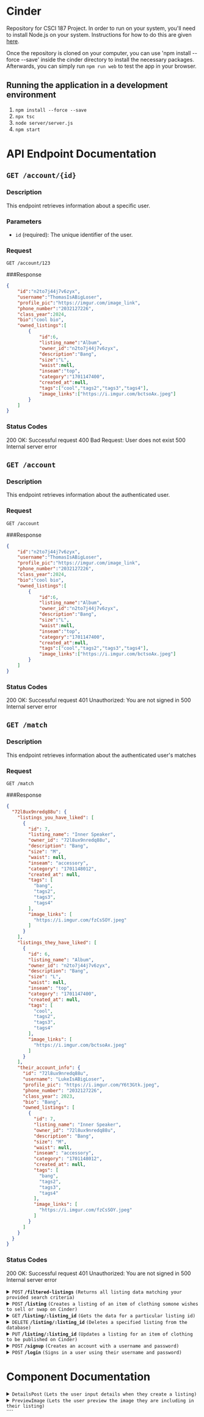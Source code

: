 # Cinder

Repository for CSCI 187 Project. In order to run on your system, you'll need to install Node.js on your system. Instructions for how to do this are given [here](https://nodejs.org/en/download/package-manager).

Once the repository is cloned on your computer, you can use 'npm install --force --save' inside the cinder directory to install the necessary packages. Afterwards, you can simply run `npm run web` to test the app in your browser.

## Running the application in a development environment

1. `npm install --force --save`
2. `npx tsc`
3. `node server/server.js`
4. `npm start`

# API Endpoint Documentation

## `GET /account/{id}`

### Description

This endpoint retrieves information about a specific user.

### Parameters

- `id` (required): The unique identifier of the user.

### Request

```http
GET /account/123
```

###Response

```json
{
    "id":"n2to7j44j7v6zyx",
    "username":"ThomasIsABigLoser",
    "profile_pic":"https://imgur.com/image_link",
    "phone_number":"2032127226",
    "class_year":2024,
    "bio":"cool bio",
    "owned_listings":[
        {
            "id":6,
            "listing_name":"Album",
            "owner_id":"n2to7j44j7v6zyx",
            "description":"Bang",
            "size":"L",
            "waist":null,
            "inseam":"top",
            "category":"1701147400",
            "created_at":null,
            "tags":["cool","tags2","tags3","tags4"],
            "image_links":["https://i.imgur.com/bctsoAx.jpeg"]
        }
    ]
}
```

### Status Codes
200 OK: Successful request
400 Bad Request: User does not exist
500 Internal server error

## `GET /account`

### Description

This endpoint retrieves information about the authenticated user.

### Request

```http
GET /account
```

###Response

```json
{
    "id":"n2to7j44j7v6zyx",
    "username":"ThomasIsABigLoser",
    "profile_pic":"https://imgur.com/image_link",
    "phone_number":"2032127226",
    "class_year":2024,
    "bio":"cool bio",
    "owned_listings":[
        {
            "id":6,
            "listing_name":"Album",
            "owner_id":"n2to7j44j7v6zyx",
            "description":"Bang",
            "size":"L",
            "waist":null,
            "inseam":"top",
            "category":"1701147400",
            "created_at":null,
            "tags":["cool","tags2","tags3","tags4"],
            "image_links":["https://i.imgur.com/bctsoAx.jpeg"]
        }
    ]
}
```

### Status Codes
200 OK: Successful request
401 Unauthorized: You are not signed in
500 Internal server error

## `GET /match`

### Description

This endpoint retrieves information about the authenticated user's matches

### Request

```http
GET /match
```

###Response

```json
{
  "72l8ux9nredq88u": {
    "listings_you_have_liked": [
      {
        "id": 7,
        "listing_name": "Inner Speaker",
        "owner_id": "72l8ux9nredq88u",
        "description": "Bang",
        "size": "M",
        "waist": null,
        "inseam": "accessory",
        "category": "1701148012",
        "created_at": null,
        "tags": [
          "bang",
          "tags2",
          "tags3",
          "tags4"
        ],
        "image_links": [
          "https://i.imgur.com/fzCsSOY.jpeg"
        ]
      }
    ],
    "listings_they_have_liked": [
      {
        "id": 6,
        "listing_name": "Album",
        "owner_id": "n2to7j44j7v6zyx",
        "description": "Bang",
        "size": "L",
        "waist": null,
        "inseam": "top",
        "category": "1701147400",
        "created_at": null,
        "tags": [
          "cool",
          "tags2",
          "tags3",
          "tags4"
        ],
        "image_links": [
          "https://i.imgur.com/bctsoAx.jpeg"
        ]
      }
    ],
    "their_account_info": {
      "id": "72l8ux9nredq88u",
      "username": "LukeIsABigLoser",
      "profile_pic": "https://i.imgur.com/Y6t3Gtk.jpeg",
      "phone_number": "2032127226",
      "class_year": 2023,
      "bio": "Bang",
      "owned_listings": [
        {
          "id": 7,
          "listing_name": "Inner Speaker",
          "owner_id": "72l8ux9nredq88u",
          "description": "Bang",
          "size": "M",
          "waist": null,
          "inseam": "accessory",
          "category": "1701148012",
          "created_at": null,
          "tags": [
            "bang",
            "tags2",
            "tags3",
            "tags4"
          ],
          "image_links": [
            "https://i.imgur.com/fzCsSOY.jpeg"
          ]
        }
      ]
    }
  }
}
```

### Status Codes
200 OK: Successful request
401 Unauthorized: You are not signed in
500 Internal server error

<details>
 <summary><code>POST</code> <code><b>/filtered-listings</b></code> <code>(Returns all listing data matching your provided search criteria)</code></summary>

##### Instructions

If you wish to get all listings, just pass an empty array for all parameters. Note once you provide at least one value
that is not an empty array for a search you will need to be explicit in what you are searching for. Example: if you want
any listing with a size medium you will need to pass a request with a body like:
`json
{ "sizes": ["M"], "categories": ["top", "bottom", "accessory", "shoes"], "tags": [], "inseam_lengths": [], "waist_sizes": [] }
`
If you were to instead do:
`json
{ "sizes": ["M"], "categories": [], "tags": [], "inseam_lengths": [], "waist_sizes": [] }
`
The endpoint would return nothing since you selected 0 categories.

##### Parameters

> | name             | type     | data type | description                                               |
> | ---------------- | -------- | --------- | --------------------------------------------------------- |
> | `sizes`          | required | string[]  | The sizes you want the returned listings to have          |
> | `waist_sizes`    | required | number[]  | The waist sizes you want the returned listsing to have    |
> | `inseam_lengths` | required | number[]  | The inseam lengths you want the returned listings to have |
> | `categories`     | required | string[]  | The categories of listings you want to have returned      |
> | `tags`           | required | string[]  | The tags you want the listings returned to have           |

##### Responses

> | http code | content-type       | response                                                                                                                                                                                                                                                                                                 |
> | --------- | ------------------ | -------------------------------------------------------------------------------------------------------------------------------------------------------------------------------------------------------------------------------------------------------------------------------------------------------- |
> | `200`     | `application/json` | `[{ "id": 1, "listing_name": "Rust", "owner_id": "o3lh4vrvdw85o6b", "description": "bang", "size": "M", "waist": null, "inseam": null, "category": "top", "created_at": "2023-11-21T03:17:52.000Z", "tags": ["tags1", "tags2", "tags3", "tags4"], "image_links": ["https://i.imgur.com/hCjlYSf.jpeg"] }] |
> | `400`     | `application/json` | `{ "error": "Please provide valid values for all fields: tags, waist_sizes, inseam_lengths, sizes, and categories. If you wish to not specify one or more of these fields for your search, just assign an empty array to that field's value'" }`                                                         |
> | `500`     | `application/json` | `{"error": "An unknown error occurred"}`                                                                                                                                                                                                                                                                 |

</details>

<details>
 <summary><code>POST</code> <code><b>/listing</b></code> <code>(Creates a listing of an item of clothing somone wishes to sell or swap on Cinder)</code></summary>

##### Parameters

> | name           | type     | data type          | description                                                        |
> | -------------- | -------- | ------------------ | ------------------------------------------------------------------ |
> | `file`         | required | Buffer or Buffer[] | The binary of an image, can be more than one                       |
> | `listing_name` | required | string             | The name of the listing                                            |
> | `size`         | optional | string             | The size of the cloting item                                       |
> | `waist`        | optional | number             | The length of the waist (only for bottoms)                         |
> | `insteam`      | optional | number             | The length of the inseam (only for bottoms)                        |
> | `description`  | required | string             | The description for the listing                                    |
> | `category`     | required | string             | The category the listing is for (top, bottom, accessory, or shoes) |
> | `tags`         | required | string[] or string | The user generated tags for the listing                            |

##### Responses

> | http code | content-type       | response                                         |
> | --------- | ------------------ | ------------------------------------------------ |
> | `200`     | `application/json` | `{"message": "OK"}`                              |
> | `400`     | `application/json` | `{"error":"No image provided for listing"}`      |
> | `500`     | `application/json` | `{"error":"status 500, failed to upload image"}` |

##### Example cURL

> ```javascript
>  curl -X POST -H "Content-Type: multipart/form-data" -d '-----WebKitFormBoundaryaWlA9egrpy2SXNMe\
> Content-Disposition: form-data; name="file"; filename="pants_back.png"\
> Content-Type: image/png\
> \
> \
> ------WebKitFormBoundaryaWlA9egrpy2SXNMe\
> Content-Disposition: form-data; name="file"; filename="pants_front.png"\
> Content-Type: image/png\
> \
> \
> ------WebKitFormBoundaryaWlA9egrpy2SXNMe\
> Content-Disposition: form-data; name="listing_name"\
> \
> Cool pants\
> ------WebKitFormBoundaryaWlA9egrpy2SXNMe\
> Content-Disposition: form-data; name="description"\
> \
> Lightly used cool pants (worn once)\
> ------WebKitFormBoundaryaWlA9egrpy2SXNMe\
> Content-Disposition: form-data; name="price"\
> \
> 23\
> ------WebKitFormBoundaryaWlA9egrpy2SXNMe\
> Content-Disposition: form-data; name="category"\
> \
> accessory\
> ------WebKitFormBoundaryaWlA9egrpy2SXNMe--' http://localhost:3000/listing
> ```

</details>

<details>
 <summary><code>GET</code> <code><b>/listing/:listing_id</b></code> <code>(Gets the data for a particular listing id)</code></summary>

##### Parameters

> | name         | type     | data type | description                              |
> | ------------ | -------- | --------- | ---------------------------------------- |
> | `listing_id` | required | number    | The id for the listing you want data for |

##### Responses

> | http code | content-type       | response                             |
> | --------- | ------------------ | ------------------------------------ |
> | `200`     | `application/json` | `{"message": "OK"}`                  |
> | `400`     | `application/json` | `{"No listing with that id exists"}` |
> | `500`     | `application/json` | `Server Error`                       |

</details>
<details>
 <summary><code>DELETE</code> <code><b>/listing/:listing_id</b></code> <code>(Deletes a specified listing from the database)</code></summary>

##### Parameters

> | name         | type     | data type | description                               |
> | ------------ | -------- | --------- | ----------------------------------------- |
> | `listing_id` | required | number    | The id for the listing you want to delete |

##### Responses

> | http code | content-type       | response                  |
> | --------- | ------------------ | ------------------------- |
> | `200`     | `application/json` | `{"message": "OK"}`       |
> | `500`     | `application/json` | `{"error": "some error"}` |

</details>

<details>
 <summary><code>PUT</code> <code><b>/listing/:listing_id</b></code> <code>(Updates a listing for an item of clothing to be published on Cinder)</code></summary>

##### Parameters

> | name               | type     | data type          | description                                                                  |
> | ------------------ | -------- | ------------------ | ---------------------------------------------------------------------------- |
> | `file`             | required | Buffer or Buffer[] | The binary of an image, can be more than one                                 |
> | `listing_name`     | required | string             | The name of the listing                                                      |
> | `price`            | optional | number             | The price of the listing                                                     |
> | `description`      | required | string             | The description for the listing                                              |
> | `category`         | required | string             | The category the listing is for (top, bottom, accessory, or shoes)           |
> | `tags`             | required | string[] or string | The user generated tags for the listing                                      |
> | `tags_to_remove`   | required | string             | The user provided tag(s) previously on the listing you are wanting to remove |
> | `images_to_remove` | required | string[] or string | The image url(s) previously for the listing you are wanting to remove        |

##### Responses

> | http code | content-type       | response                                         |
> | --------- | ------------------ | ------------------------------------------------ |
> | `200`     | `application/json` | `{"message": "OK"}`                              |
> | `400`     | `application/json` | `{"error":"No image provided for listing"}`      |
> | `500`     | `application/json` | `{"error":"status 500, failed to upload image"}` |

</details>

<details>
 <summary><code>POST</code> <code><b>/signup</b></code> <code>(Creates an account with a username and password)</code></summary>

##### Parameters

> | name       | type     | data type | description              |
> | ---------- | -------- | --------- | ------------------------ |
> | `username` | required | string    | The username of the user |
> | `password` | required | string    | The user's password      |

##### Responses

> | http code | content-type       | response                           |
> | --------- | ------------------ | ---------------------------------- |
> | `200`     | `application/json` | `{"OK"}`                           |
> | `400`     | `application/json` | `{"Invalid username or password"}` |
> | `500`     | `application/json` | `{"An unknown error occurred"}`    |

</details>

<details>
 <summary><code>POST</code> <code><b>/login</b></code> <code>(Signs in a user using their username and password)</code></summary>

##### Parameters

> | name       | type     | data type | description              |
> | ---------- | -------- | --------- | ------------------------ |
> | `username` | required | string    | The username of the user |
> | `password` | required | string    | The user's password      |

##### Responses

> | http code | content-type       | response                             |
> | --------- | ------------------ | ------------------------------------ |
> | `200`     | `application/json` | `{"OK"}`                             |
> | `400`     | `application/json` | `{"Incorrect username or password"}` |
> | `500`     | `application/json` | `{"An unknown error occurred"}`      |

</details>

# Component Documentation

<details>
 <summary><code>DetailsPost</code> <code>(Lets the user input details when they create a listing)</code></summary>

##### Props

</details>

<details>
 <summary><code>PreviewImage</code> <code>(Lets the user preview the image they are including in their listing)</code></summary>

##### Props

> | name       | description         |
> | ---------- | ------------------- |
> | `imageSrc` | Source of the image |

</details>
````
